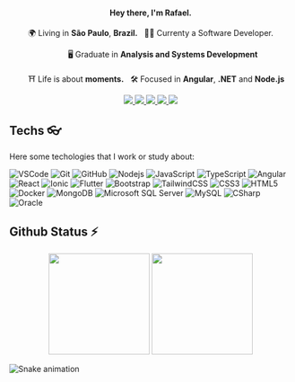<h4 align="center">
  Hey there, I'm Rafael.
</h4>
<p align="center">
  🌍 Living in <b>São Paulo</b>, <b>Brazil.</b> &nbsp; 👨‍💻 Currenty a Software Developer.
</p>
<p align="center">
&nbsp;&nbsp;&nbsp;&nbsp;&nbsp;&nbsp; &nbsp;&nbsp;&nbsp;&nbsp;🖥 Graduate in <b>Analysis and Systems Development</b> 
</p>
<p align="center">
 &nbsp; &nbsp;&nbsp;&nbsp;⛩  Life is about <b>moments.</b> &nbsp; 🛠 Focused in <b>Angular</b>, <b>.NET</b> and <b>Node.js</b>
</p>

<p align="center">   
  <a
    href="mailto:rafael.linosp@gmail.com" 
    alt="gmail"
    target="blank"
  >
    <img src="https://img.shields.io/badge/-Gmail-white?style=flat&logo=gmail&logoColor=red" />
  </a>
  <a
    href="https://www.linkedin.com/in/rafaellinosantos" 
    alt="LinkedIn"
    target="blank"
  >
    <img src="https://img.shields.io/badge/-LinkedIn-007ACC?style=flat&logo=Linkedin&logoColor=white" />
  </a>
  <a
    href="https://github.com/rafaLino"
    alt="GitHub"
    target="blank"
  >
    <img src="https://img.shields.io/badge/-GitHub-000?style=flat&logo=Github&logoColor=white" />
  </a>
  <a
    href="https://www.facebook.com/rafaellinosantos" 
    alt="Facebook"
    target="blank"
  >
    <img src="https://img.shields.io/badge/-Facebook-007ACC?style=flat&logo=Facebook&logoColor=white" />
  </a>
  <a
    href="https://www.instagram.com/rafaellino__" 
    alt="Instagram"
    target="blank"
  >
    <img src="https://img.shields.io/badge/-Instagram-563D7C?style=flat&logo=Instagram&logoColor=white" />
  </a>
</p>




## Techs 👓
Here some techologies that I work or study about:

![VSCode](https://img.shields.io/badge/-VSCode-007ACC?style=flat-square&logo=visual-studio-code&logoColor=white)
![Git](https://img.shields.io/badge/-Git-black?style=flat-square&logo=git)
![GitHub](https://img.shields.io/badge/-GitHub-181717?style=flat-square&logo=github)
![Nodejs](https://img.shields.io/badge/-Nodejs-339933?style=flat-square&logo=Node.js&logoColor=white)
![JavaScript](https://img.shields.io/badge/-JavaScript-black?style=flat-square&logo=javascript)
![TypeScript](https://img.shields.io/badge/-TypeScript-007ACC?style=flat-square&logo=typescript)
![Angular](https://img.shields.io/badge/-Angular-DD0031?style=flat-square&logo=angular)
![React](https://img.shields.io/badge/-React-ffffff?style=flat-square&logo=react&logoColor=blue)
![Ionic](https://img.shields.io/badge/-Ionic-blue?style=flat-square&logo=ionic&logoColor=white)
![Flutter](https://img.shields.io/badge/-Flutter-white?style=flat&logo=flutter&logoColor=blue)
![Bootstrap](https://img.shields.io/badge/-Bootstrap-563D7C?style=flat-square&logo=bootstrap)
![TailwindCSS](https://img.shields.io/badge/-tailwind-3282f6?style=flat-square&logo=tailwind&logoColor=blue)
![CSS3](https://img.shields.io/badge/-CSS3-1572B6?style=flat-square&logo=css3)
![HTML5](https://img.shields.io/badge/-HTML5-E34F26?style=flat-square&logo=html5&logoColor=white)
![Docker](https://img.shields.io/badge/-Docker-2496ED?style=flat-square&logo=docker&logoColor=white)
![MongoDB](https://img.shields.io/badge/-MongoDB-black?style=flat-square&logo=mongodb)
![Microsoft SQL Server](https://img.shields.io/badge/-SQL%20Server-CC2927?style=flat-square&logo=microsoft-sql-server&logoColor=white)
![MySQL](https://img.shields.io/badge/-MySQL-4479A1?style=flat-square&logo=mysql&logoColor=white)
![CSharp](https://img.shields.io/badge/-C%23-blue)
![Oracle](https://img.shields.io/badge/Oracle%20-F80000?style=flat-square&logo=oracle&logoColor=white)


## Github Status ⚡

<p align="center">
  <img height="180em" src="https://github-readme-stats.vercel.app/api?username=rafaLino&show_icons=true&theme=dracula&include_all_commits=true&count_private=true"/>
  <img height="180em" src="https://github-readme-stats.vercel.app/api/top-langs/?username=rafaLino&layout=compact&langs_count=16&theme=dracula"/>
</p>


![Snake animation](https://github.com/rafaLino/rafaLino/blob/output/github-contribution-grid-snake.svg)
